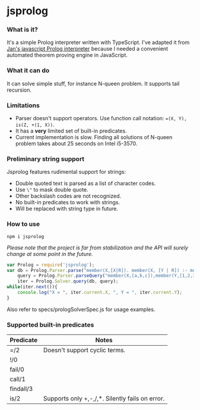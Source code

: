 ﻿# jsprolog

### What is it?

It's a simple Prolog interpreter written with TypeScript. 
I've adapted it from [Jan's javascript Prolog interpreter](http://ioctl.org/logic/prolog-latest) because I needed a convenient automated theorem proving engine in JavaScript.

### What it can do
It can solve simple stuff, for instance N-queen problem. It supports tail recursion.

### Limitations
- Parser doesn't support operators. Use function call notation: `=(X, Y), is(Z, +(1, X))`.
- It has a **very** limited set of built-in predicates.
- Current implementation is slow. Finding all solutions of N-queen problem takes about 25 seconds on Intel i5-3570.

### Preliminary string support 
Jsprolog features rudimental support for strings:

- Double quoted text is parsed as a list of character codes.
- Use `\"` to mask double quote. 
- Other backslash codes are not recognized.
- No built-in predicates to work with strings.
- Will be replaced with string type in future.

### How to use 
```
npm i jsprolog
```

*Please note that the project is far from stabilization and the API will surely change at some point in the future.*

```javascript
var Prolog = require('jsprolog');
var db = Prolog.Parser.parse("member(X,[X|R]). member(X, [Y | R]) :- member(X, R)."),
    query = Prolog.Parser.parseQuery("member(X,[a,b,c]),member(Y,[1,2,3])."),    
    iter = Prolog.Solver.query(db, query);
while(iter.next()){
    console.log("X = ", iter.current.X, ", Y = ", iter.current.Y);
}
```

Also refer to specs/prologSolverSpec.js for usage examples.

### Supported built-in predicates

Predicate | Notes
----------| -------------------------------------------------
=/2       | Doesn't support cyclic terms.
!/0       | 
fail/0    | 
call/1    | 
findall/3 | 
is/2      | Supports only +,-,/,*. Silently fails on error.